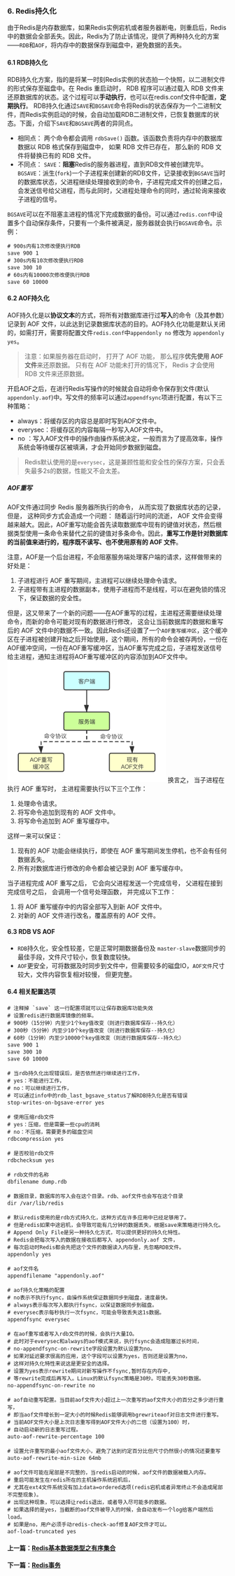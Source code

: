 ### 6. Redis持久化
由于Redis是内存数据库，如果Redis实例宕机或者服务器断电，则重启后，Redis中的数据会全部丢失。因此，Redis为了防止该情况，提供了两种持久化的方案——`RDB`和`AOF`，将内存中的数据保存到磁盘中，避免数据的丢失。

#### 6.1 RDB持久化
RDB持久化方案，指的是将某一时刻Redis实例的状态拍一个快照，以二进制文件的形式保存至磁盘中。在 Redis 重启动时， RDB 程序可以通过载入 RDB 文件来还原数据库的状态。这个过程可以**手动执行**，也可以在redis.conf文件中配置，**定期执行**。
RDB持久化通过`SAVE`和`BGSAVE`命令将Redis的状态保存为一个二进制文件，而Redis实例启动的时候，会自动加载RDB二进制文件，已恢复数据库的状态。下面，介绍下`SAVE`和`BGSAVE`两者的异同点。
* 相同点：
  两个命令都会调用 `rdbSave()` 函数。该函数负责将内存中的数据库数据以 RDB 格式保存到磁盘中， 如果 RDB 文件已存在， 那么新的 RDB 文件将替换已有的 RDB 文件。
* 不同点：
`SAVE`：**阻塞**Redis的服务器进程，直到RDB文件被创建完毕。
`BGSAVE`：派生(`fork`)一个子进程来创建新的RDB文件，记录接收到`BGSAVE`当时的数据库状态，父进程继续处理接收到的命令，子进程完成文件的创建之后，会发送信号给父进程，而与此同时，父进程处理命令的同时，通过轮询来接收子进程的信号。

`BGSAVE`可以在不阻塞主进程的情况下完成数据的备份。可以通过`redis.conf`中设置多个自动保存条件，只要有一个条件被满足，服务器就会执行`BGSAVE`命令。示例：
```
# 900s内有1次修改便执行RDB
save 900 1
# 300s内有10次修改便执行RDB
save 300 10
# 60s内有10000次修改便执行RDB
save 60 10000
```

#### 6.2 AOF持久化
AOF持久化是以**协议文本**的方式，将所有对数据库进行过**写入**的命令（及其参数）记录到 AOF 文件，以此达到记录数据库状态的目的。AOF持久化功能是默认关闭的，如需打开，需要将配置文件`redis.conf`中`appendonly no` 修改为 `appendonly yes`。
> 注意：如果服务器在启动时， 打开了 AOF 功能， 那么程序**优先使用 AOF 文件**来还原数据。 只有在 AOF 功能未打开的情况下， Redis 才会使用 RDB 文件来还原数据。

开启AOF之后，在进行Redis写操作的时候就会自动将命令保存到文件(默认`appendonly.aof`)中。写文件的频率可以通过`appendfsync`项进行配置，有以下三种策略：
* always：将缓存区的内容总是即时写到AOF文件中。
* everysec：将缓存区的内容每隔一秒写入AOF文件中。
* no ：写入AOF文件中的操作由操作系统决定，一般而言为了提高效率，操作系统会等待缓存区被填满，才会开始同步数据到磁盘。
> Redis默认使用的是`everysec`，这是兼顾性能和安全性的保存方案，只会丢失最多2s的数据，性能又不会太差。

##### AOF重写
AOF文件通过同步 Redis 服务器所执行的命令， 从而实现了数据库状态的记录， 但是， 这种同步方式会造成一个问题： 随着运行时间的流逝， AOF 文件会变得越来越大。因此，AOF重写功能会首先读取数据库中现有的键值对状态，然后根据类型使用一条命令来替代之前的键值对多条命令。因此，**重写工作是针对数据库的当前值来进行的，程序既不读写、也不使用原有的 AOF 文件**。

注意，AOF是一个后台进程，不会阻塞服务端处理客户端的请求，这样做带来的好处是：
1. 子进程进行 AOF 重写期间，主进程可以继续处理命令请求。
2. 子进程带有主进程的数据副本，使用子进程而不是线程，可以在避免锁的情况下，保证数据的安全性。

但是，这又带来了一个新的问题——在AOF重写的过程，主进程还需要继续处理命令，而新的命令可能对现有的数据进行修改， 这会让当前数据库的数据和重写后的 AOF 文件中的数据不一致。因此Redis还设置了一个`AOF重写缓冲区`，这个缓冲区在子进程被创建开始之后开始使用，这个期间，所有的命令会被存两份，一份在AOF缓冲空间，一份在AOF重写缓冲区，当AOF重写完成之后，子进程发送信号给主进程，通知主进程将AOF重写缓冲区的内容添加到AOF文件中。
![AOF主进程重写AOF过程](../img/主进程AOF重写过程.png)
换言之， 当子进程在执行 AOF 重写时， 主进程需要执行以下三个工作：
1. 处理命令请求。
2. 将写命令追加到现有的 AOF 文件中。
3. 将写命令追加到 AOF 重写缓存中。

这样一来可以保证：
1. 现有的 AOF 功能会继续执行，即使在 AOF 重写期间发生停机，也不会有任何数据丢失。
2. 所有对数据库进行修改的命令都会被记录到 AOF 重写缓存中。

当子进程完成 AOF 重写之后， 它会向父进程发送一个完成信号， 父进程在接到完成信号之后， 会调用一个信号处理函数， 并完成以下工作：
1. 将 AOF 重写缓存中的内容全部写入到新 AOF 文件中。
2. 对新的 AOF 文件进行改名，覆盖原有的 AOF 文件。

#### 6.3 RDB VS AOF
*   `RDB`持久化，安全性较差，它是正常时期数据备份及 `master-slave`数据同步的最佳手段，文件尺寸较小，恢复数度较快。
*   `AOF`更安全，可将数据及时同步到文件中，但需要较多的磁盘IO，`AOF文件`尺寸较大，文件内容恢复相对较慢， 但更完整。

#### 6.4 相关配置选项
```
# 注释掉 `save` 这一行配置项就可以让保存数据库功能失效
# 设置redis进行数据库镜像的频率。
# 900秒（15分钟）内至少1个key值改变（则进行数据库保存--持久化）
# 300秒（5分钟）内至少10个key值改变（则进行数据库保存--持久化）
# 60秒（1分钟）内至少10000个key值改变（则进行数据库保存--持久化）
save 900 1
save 300 10
save 60 10000

# 当rdb持久化出现错误后，是否依然进行继续进行工作，
# yes：不能进行工作，
# no：可以继续进行工作，
# 可以通过info中的rdb_last_bgsave_status了解RDB持久化是否有错误
stop-writes-on-bgsave-error yes

# 使用压缩rdb文件
# yes：压缩，但是需要一些cpu的消耗
# no：不压缩，需要更多的磁盘空间
rdbcompression yes

# 是否校验rdb文件
rdbchecksum yes

# rdb文件的名称
dbfilename dump.rdb

# 数据目录，数据库的写入会在这个目录。rdb、aof文件也会写在这个目录
dir /var/lib/redis

# 默认redis使用的是rdb方式持久化，这种方式在许多应用中已经足够用了。
# 但是redis如果中途宕机，会导致可能有几分钟的数据丢失，根据save来策略进行持久化。
# Append Only File是另一种持久化方式，可以提供更好的持久化特性。
# Redis会把每次写入的数据在接收后都写入 appendonly.aof 文件，
# 每次启动时Redis都会先把这个文件的数据读入内存里，先忽略RDB文件。
appendonly yes

# aof文件名
appendfilename "appendonly.aof"

# aof持久化策略的配置
# no表示不执行fsync，由操作系统保证数据同步到磁盘，速度最快。
# always表示每次写入都执行fsync，以保证数据同步到磁盘。
# everysec表示每秒执行一次fsync，可能会导致丢失这1s数据。
appendfsync everysec

# 在aof重写或者写入rdb文件的时候，会执行大量IO。
# 此时对于everysec和always的aof模式来说，执行fsync会造成阻塞过长时间，
# no-appendfsync-on-rewrite字段设置为默认设置为no。
# 如果对延迟要求很高的应用，这个字段可以设置为yes，否则还是设置为no，
# 这样对持久化特性来说这是更安全的选择。
# 设置为yes表示rewrite期间对新写操作不fsync,暂时存在内存中,
# 等rewrite完成后再写入。Linux的默认fsync策略是30秒。可能丢失30秒数据。
no-appendfsync-on-rewrite no

# aof自动重写配置。当目前aof文件大小超过上一次重写的aof文件大小的百分之多少进行重写，
# 即当aof文件增长到一定大小的时候Redis能够调用bgrewriteaof对日志文件进行重写。
# 当前AOF文件大小是上次日志重写得到AOF文件大小的二倍（设置为100）时，
# 自动启动新的日志重写过程。
auto-aof-rewrite-percentage 100

# 设置允许重写的最小aof文件大小，避免了达到约定百分比但尺寸仍然很小的情况还要重写
auto-aof-rewrite-min-size 64mb

# aof文件可能在尾部是不完整的，当redis启动的时候，aof文件的数据被载入内存。
# 重启可能发生在redis所在的主机操作系统宕机后，
# 尤其在ext4文件系统没有加上data=ordered选项(redis宕机或者异常终止不会造成尾部不完整现象)。
# 出现这种现象，可以选择让redis退出，或者导入尽可能多的数据。
# 如果选择的是yes，当截断的aof文件被导入的时候，会自动发布一个log给客户端然后load。
# 如果是no，用户必须手动redis-check-aof修复AOF文件才可以。
aof-load-truncated yes
```

#### 上一篇：[Redis基本数据类型之有序集合](07-Redis基本数据类型之有序集合.md)
#### 下一篇：[Redis事务](09-Redis事务.md)